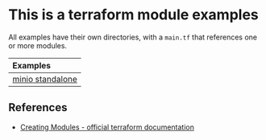 # This is a terraform module examples
All examples have their own directories, with a `main.tf` that references one or more modules.

| Examples       |
| :------------- |
| [minio standalone](minio_standalone) |

## References
- [Creating Modules - official terraform documentation](https://www.terraform.io/docs/modules/index.html)